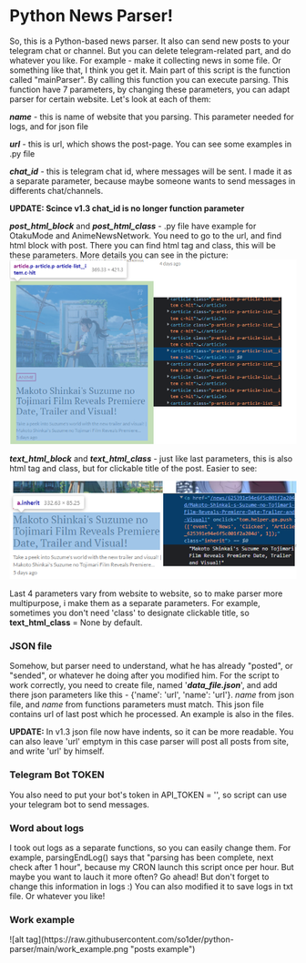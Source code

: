 <h1><b>Python News Parser!</b></h1>

So, this is a Python-based news parser. It also can send new posts to your telegram chat or channel. But you can delete telegram-related part, and do whatever you like. For example - make it collecting news in some file. Or something like that, I think you get it.
Main part of this script is the function called "mainParser". By calling this function you can execute parsing. This function have 7 parameters, by changing these parameters, you can adapt parser for certain website. Let's look at each of them:

_**name**_ - this is name of website that you parsing. This parameter needed for logs, and for json file

_**url**_ - this is url, which shows the post-page. You can see some examples in .py file

_**chat_id**_ - this is telegram chat id, where messages will be sent. I made it as a separate parameter, because maybe someone wants to send messages in differents chat/channels. 

**UPDATE: Scince v1.3 chat_id is no longer function parameter**

_**post_html_block**_ and _**post_html_class**_ - .py file have example for OtakuMode and AnimeNewsNetwork. You need to go to the url, and find html block with post. There you can find html tag and class, this will be these parameters.
More details you can see in the picture:
![alt tag](https://raw.githubusercontent.com/so1der/python-parser/main/post%20block%20example.png "post block at OtakuMode")​

_**text_html_block**_ and _**text_html_class**_ - just like last parameters, this is also html tag and class, but for clickable title of the post. Easier to see:

![alt tag](https://raw.githubusercontent.com/so1der/python-parser/main/text%20block%20example.png "title block at OtakuMode")​

Last 4 parameters vary from website to website, so to make parser more multipurpose, i make them as a separate parameters. For example, sometimes you don't need 'class' to designate clickable title, so **text_html_class** = None by default.

<h3>JSON file</h3>

Somehow, but parser need to understand, what he has already "posted", or "sended", or whatever he doing after you modified him. For the script to work correctly, you need to create file, named '_**data_file.json**_', and add there json parameters like this - {'name': 'url', 'name': 'url'}. _name_ from json file, and _name_ from functions parameters must match. This json file contains url of last post which he processed. An example is also in the files.

**UPDATE:** In v1.3 json file now have indents, so it can be more readable. You can also leave 'url' emptym in this case parser will post all posts from site, and write 'url' by himself.

<h3>Telegram Bot TOKEN</h3>

You also need to put your bot's token in API_TOKEN = '', so script can use your telegram bot to send messages.

<h3>Word about logs</h3>

I took out logs as a separate functions, so you can easily change them. For example, parsingEndLog() says that "parsing has been complete, next check after 1 hour", because my CRON launch this script once per hour. But maybe you want to lauch it more often? Go ahead! But don't forget to change this information in logs :) You can also modified it to save logs in txt file. Or whatever you like!

<h3>Work example</h3>
![alt tag](https://raw.githubusercontent.com/so1der/python-parser/main/work_example.png "posts example")​
